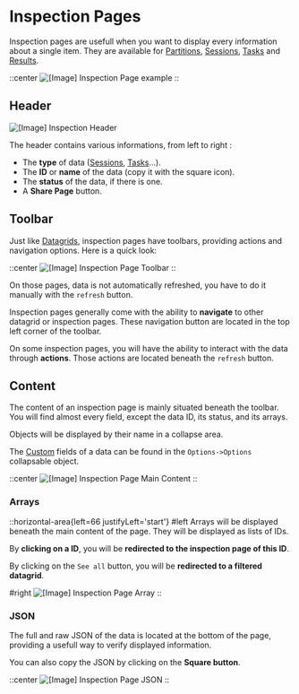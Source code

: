 # Inspection Pages

Inspection pages are usefull when you want to display every information about a single item. They are available for [Partitions](./7.Data/2.Partitions.md), [Sessions](./7.Data/3.Sessions.md), [Tasks](./7.Data/4.Tasks.md) and [Results](./7.Data/5.Results.md).

::center
![[Image] Inspection Page example](/inspection-page.png)
::

## Header

![[Image] Inspection Header](inspection-header.png)

The header contains various informations, from left to right :
- The **type** of data ([Sessions](./7.Data/3.Sessions.md), [Tasks](./7.Data/4.Tasks.md)...).
- The **ID** or **name** of the data (copy it with the square icon).
- The **status** of the data, if there is one.
- A **Share Page** button.

## Toolbar

Just like [Datagrids](./6.DataGrids/1.introduction.md), inspection pages have toolbars, providing actions and navigation options. Here is a quick look:

::center
![[Image] Inspection Page Toolbar](inspection-toolbar.png)
::

On those pages, data is not automatically refreshed, you have to do it manually with the `refresh` button.

Inspection pages generally come with the ability to **navigate** to other datagrid or inspection pages. These navigation button are located in the top left corner of the toolbar.

On some inspection pages, you will have the ability to interact with the data through **actions**. Those actions are located beneath the `refresh` button.

## Content

The content of an inspection page is mainly situated beneath the toolbar. You will find almost every field, except the data ID, its status, and its arrays.

Objects will be displayed by their name in a collapse area.

The [Custom](./6.DataGrids/3.columns.md#custom-columns) fields of a data can be found in the `Options->Options` collapsable object.

::center
![[Image] Inspection Page Main Content](/inspection-main-content.png)
::

### Arrays

::horizontal-area{left=66 justifyLeft='start'}
#left
Arrays will be displayed beneath the main content of the page. They will be displayed as lists of IDs.

By **clicking on a ID**, you will be **redirected to the inspection page of this ID**. 

By clicking on the `See all` button, you will be **redirected to a filtered datagrid**.

#right
![[Image] Inspection Page Array](inspection-array.png)
::


### JSON

The full and raw JSON of the data is located at the bottom of the page, providing a usefull way to verify displayed information.

You can also copy the JSON by clicking on the **Square button**.

::center
![[Image] Inspection Page JSON](/inspection-json.png)
::